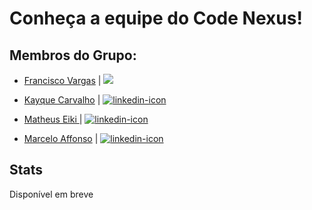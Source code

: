 # Conheça a equipe do Code Nexus!
## Membros do Grupo:
- [Francisco Vargas](https://github.com/Franciscov25) |
    [<img src="https://img.shields.io/badge/LinkedIn-0077B5?style=for-the-badge&logo=linkedin&logoColor=white">](https://www.linkedin.com/in/franciscovargas7/)

- [Kayque Carvalho](https://github.com/Kay-Carv) |
    [ <img src="https://img.shields.io/badge/LinkedIn-0077B5?style=for-the-badge&logo=linkedin&logoColor=white" alt="linkedin-icon">](https://www.linkedin.com/in/kayque-carvalho-49a190283/)
  
- [Matheus Eiki   ](https://github.com/Matheus-Eiki) |
    [<img src="https://img.shields.io/badge/LinkedIn-0077B5?style=for-the-badge&logo=linkedin&logoColor=white" alt="linkedin-icon">](https://www.linkedin.com/in/matheus-e-ikeda-943889331/)
  
- [Marcelo Affonso](https://github.com/tenebres-cpu) |
    [<img src="https://img.shields.io/badge/LinkedIn-0077B5?style=for-the-badge&logo=linkedin&logoColor=white" alt="linkedin-icon">](https://www.linkedin.com/in/marcelo-affonso-fonseca-899682333/)


## Stats
Disponível em breve
